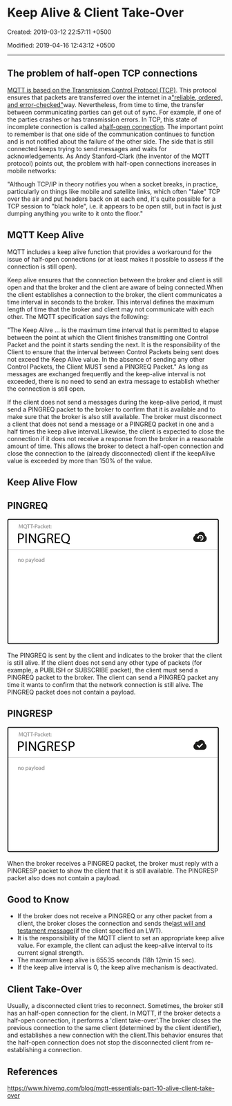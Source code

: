 # Keep Alive & Client Take-Over

Created: 2019-03-12 22:57:11 +0500

Modified: 2019-04-16 12:43:12 +0500

---

## The problem of half-open TCP connections

[MQTT is based on the Transmission Control Protocol (TCP)](https://www.hivemq.com/blog/mqtt-essentials-part-3-client-broker-connection-establishment/). This protocol ensures that packets are transferred over the internet in a["reliable, ordered, and error-checked"](http://en.wikipedia.org/wiki/Transmission_Control_Protocol)way. Nevertheless, from time to time, the transfer between communicating parties can get out of sync. For example, if one of the parties crashes or has transmission errors. In TCP, this state of incomplete connection is called a[half-open connection](http://en.wikipedia.org/wiki/TCP_half-open). The important point to remember is that one side of the communication continues to function and is not notified about the failure of the other side. The side that is still connected keeps trying to send messages and waits for acknowledgements.
As Andy Stanford-Clark (the inventor of the MQTT protocol) points out, the problem with half-open connections increases in mobile networks:

"Although TCP/IP in theory notifies you when a socket breaks, in practice, particularly on things like mobile and satellite links, which often "fake" TCP over the air and put headers back on at each end, it's quite possible for a TCP session to "black hole", i.e. it appears to be open still, but in fact is just dumping anything you write to it onto the floor."

## MQTT Keep Alive

MQTT includes a keep alive function that provides a workaround for the issue of half-open connections (or at least makes it possible to assess if the connection is still open).

Keep alive ensures that the connection between the broker and client is still open and that the broker and the client are aware of being connected.When the client establishes a connection to the broker, the client communicates a time interval in seconds to the broker. This interval defines the maximum length of time that the broker and client may not communicate with each other.
The MQTT specification says the following:

"The Keep Alive ... is the maximum time interval that is permitted to elapse between the point at which the Client finishes transmitting one Control Packet and the point it starts sending the next. It is the responsibility of the Client to ensure that the interval between Control Packets being sent does not exceed the Keep Alive value. In the absence of sending any other Control Packets, the Client MUST send a PINGREQ Packet."
As long as messages are exchanged frequently and the keep-alive interval is not exceeded, there is no need to send an extra message to establish whether the connection is still open.

If the client does not send a messages during the keep-alive period, it must send a PINGREQ packet to the broker to confirm that it is available and to make sure that the broker is also still available.
The broker must disconnect a client that does not send a message or a PINGREQ packet in one and a half times the keep alive interval.Likewise, the client is expected to close the connection if it does not receive a response from the broker in a reasonable amount of time.
This allows the broker to detect a half-open connection and close the connection to the (already disconnected) client if the keepAlive value is exceeded by more than 150% of the value.

## Keep Alive Flow

## PINGREQ

![pingreq](media/Keep-Alive-&-Client-Take-Over-image1.png)

The PINGREQ is sent by the client and indicates to the broker that the client is still alive. If the client does not send any other type of packets (for example, a PUBLISH or SUBSCRIBE packet), the client must send a PINGREQ packet to the broker. The client can send a PINGREQ packet any time it wants to confirm that the network connection is still alive. The PINGREQ packet does not contain a payload.

## PINGRESP

![pingresp](media/Keep-Alive-&-Client-Take-Over-image2.png)

When the broker receives a PINGREQ packet, the broker must reply with a PINGRESP packet to show the client that it is still available. The PINGRESP packet also does not contain a payload.

## Good to Know

- If the broker does not receive a PINGREQ or any other packet from a client, the broker closes the connection and sends the[last will and testament message](https://www.hivemq.com/blog/mqtt-essentials-part-9-last-will-and-testament/)(if the client specified an LWT).
- It is the responsibility of the MQTT client to set an appropriate keep alive value. For example, the client can adjust the keep-alive interval to its current signal strength.
- The maximum keep alive is 65535 seconds (18h 12min 15 sec).
- If the keep alive interval is 0, the keep alive mechanism is deactivated.

## Client Take-Over

Usually, a disconnected client tries to reconnect. Sometimes, the broker still has an half-open connection for the client. In MQTT, if the broker detects a half-open connection, it performs a 'client take-over'.The broker closes the previous connection to the same client (determined by the client identifier), and establishes a new connection with the client.This behavior ensures that the half-open connection does not stop the disconnected client from re-establishing a connection.

## References

<https://www.hivemq.com/blog/mqtt-essentials-part-10-alive-client-take-over>
